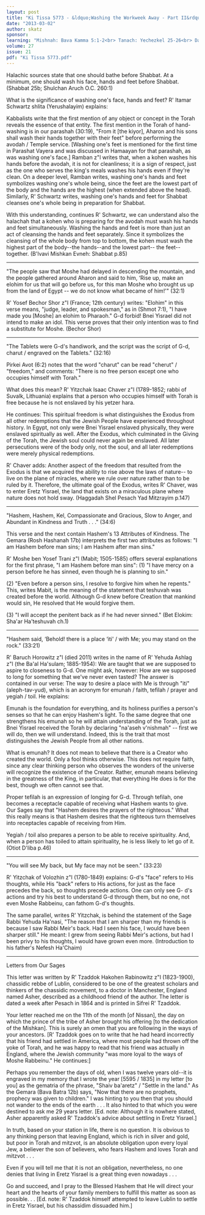 ```yaml
---
layout: post
title: "Ki Tissa 5773 - &ldquo;Washing the Workweek Away - Part II&rdquo;"
date: "2013-03-02"
author: skatz
sponsor: 
learning: "Mishnah: Bava Kamma 5:1-2<br> Tanach: Yechezkel 25-26<br> Daf Yomi (Bavli): Shabbat 150<br> Halachah: Mishnah Berurah 202:13-15"
volume: 27
issue: 21
pdf: "Ki Tissa 5773.pdf"
---
```


Halachic sources state that one should bathe before Shabbat. At a minimum, one should wash his face, hands and feet before Shabbat. (Shabbat 25b; Shulchan Aruch O.C. 260:1)

What is the significance of washing one's face, hands and feet? R' Itamar Schwartz shlita (Yerushalayim) explains:

Kabbalists write that the first mention of any object or concept in the Torah reveals the essence of that entity. The first mention in the Torah of hand-washing is in our parashah (30:19), "From it \[the kiyor\], Aharon and his sons shall wash their hands together with their feet" before performing the avodah / Temple service. \[Washing one's feet is mentioned for the first time in Parashat Vayera and was discussed in Hamaayan for that parashah, as was washing one's face.\] Ramban z"l writes that, when a kohen washes his hands before the avodah, it is not for cleanliness; it is a sign of respect, just as the one who serves the king's meals washes his hands even if they're clean. On a deeper level, Ramban writes, washing one's hands and feet symbolizes washing one's whole being, since the feet are the lowest part of the body and the hands are the highest (when extended above the head). Similarly, R' Schwartz writes, washing one's hands and feet for Shabbat cleanses one's whole being in preparation for Shabbat.

With this understanding, continues R' Schwartz, we can understand also the halachah that a kohen who is preparing for the avodah must wash his hands and feet simultaneously. Washing the hands and feet is more than just an act of cleansing the hands and feet separately. Since it symbolizes the cleansing of the whole body from top to bottom, the kohen must wash the highest part of the body--the hands--and the lowest part-- the feet--together. (B'lvavi Mishkan Evneh: Shabbat p.85)

********

"The people saw that Moshe had delayed in descending the mountain, and the people gathered around Aharon and said to him, &lsquo;Rise up, make an elohim for us that will go before us, for this man Moshe who brought us up from the land of Egypt -- we do not know what became of him!'" (32:1)

R' Yosef Bechor Shor z"l (France; 12th century) writes: "Elohim" in this verse means, "judge, leader, and spokesman," as in (Shmot 7:1), "I have made you \[Moshe\] an elohim to Pharaoh." G-d forbid! Bnei Yisrael did not intend to make an idol. This verse proves that their only intention was to find a substitute for Moshe. (Bechor Shor)

********

"The Tablets were G-d's handiwork, and the script was the script of G-d, charut / engraved on the Tablets." (32:16)

Pirkei Avot (6:2) notes that the word "charut" can be read "cherut" / "freedom," and comments: "There is no free person except one who occupies himself with Torah."

What does this mean? R' Yitzchak Isaac Chaver z"l (1789-1852; rabbi of Suvalk, Lithuania) explains that a person who occupies himself with Torah is free because he is not enslaved by his yetzer hara.

He continues: This spiritual freedom is what distinguishes the Exodus from all other redemptions that the Jewish People have experienced throughout history. In Egypt, not only were Bnei Yisrael enslaved physically, they were enslaved spiritually as well. After the Exodus, which culminated in the Giving of the Torah, the Jewish soul could never again be enslaved. All later persecutions were of the body only, not the soul, and all later redemptions were merely physical redemptions.

R' Chaver adds: Another aspect of the freedom that resulted from the Exodus is that we acquired the ability to rise above the laws of nature-- to live on the plane of miracles, where we rule over nature rather than to be ruled by it. Therefore, the ultimate goal of the Exodus, writes R' Chaver, was to enter Eretz Yisrael, the land that exists on a miraculous plane where nature does not hold sway. (Haggadah Shel Pesach Yad Mitzrayim p.147)

********

"Hashem, Hashem, Kel, Compassionate and Gracious, Slow to Anger, and Abundant in Kindness and Truth . . ." (34:6)

This verse and the next contain Hashem's 13 Attributes of Kindness. The Gemara (Rosh Hashanah 17b) interprets the first two attributes as follows: "I am Hashem before man sins; I am Hashem after man sins."

R' Moshe ben Yosef Trani z"l (Mabit; 1505-1585) offers several explanations for the first phrase, "I am Hashem before man sins": (1) "I have mercy on a person before he has sinned, even though he is planning to sin."

(2) "Even before a person sins, I resolve to forgive him when he repents." This, writes Mabit, is the meaning of the statement that teshuvah was created before the world. Although G-d knew before Creation that mankind would sin, He resolved that He would forgive them.

(3) "I will accept the penitent back as if he had never sinned." (Bet Elokim: Sha'ar Ha'teshuvah ch.1)

********

"Hashem said, &lsquo;Behold! there is a place &lsquo;iti' / with Me; you may stand on the rock." (33:21)

R' Baruch Horowitz z"l (died 2011) writes in the name of R' Yehuda Ashlag z"l (the Ba'al Ha'sulam; 1885-1954): We are taught that we are supposed to aspire to closeness to G-d. One might ask, however: How are we supposed to long for something that we've never even tasted? The answer is contained in our verse: The way to desire a place with Me is through "iti" (aleph-tav-yud), which is an acronym for emunah / faith, tefilah / prayer and yegiah / toil. He explains:

Emunah is the foundation for everything, and its holiness purifies a person's senses so that he can enjoy Hashem's light. To the same degree that one strengthens his emunah so he will attain understanding of the Torah, just as Bnei Yisrael received the Torah by declaring "na'aseh v'nishmah" -- first we will do, then we will understand. Indeed, this is the trait that most distinguishes the Jewish People from all other nations.

What is emunah? It does not mean to believe that there is a Creator who created the world. Only a fool thinks otherwise. This does not require faith, since any clear thinking person who observes the wonders of the universe will recognize the existence of the Creator. Rather, emunah means believing in the greatness of the King, in particular, that everything He does is for the best, though we often cannot see that.

Proper tefilah is an expression of longing for G-d. Through tefilah, one becomes a receptacle capable of receiving what Hashem wants to give. Our Sages say that "Hashem desires the prayers of the righteous." What this really means is that Hashem desires that the righteous turn themselves into receptacles capable of receiving from Him.

Yegiah / toil also prepares a person to be able to receive spirituality. And, when a person has toiled to attain spirituality, he is less likely to let go of it. (Otiot D'liba p.46)

********

"You will see My back, but My face may not be seen." (33:23)

R' Yitzchak of Volozhin z"l (1780-1849) explains: G-d's "face" refers to His thoughts, while His "back" refers to His actions, for just as the face precedes the back, so thoughts precede actions. One can only see G- d's actions and try his best to understand G-d through them, but no one, not even Moshe Rabbeinu, can fathom G-d's thoughts.

The same parallel, writes R' Yitzchak, is behind the statement of the Sage Rabbi Yehuda Ha'nasi, "The reason that I am sharper than my friends is because I saw Rabbi Meir's back. Had I seen his face, I would have been sharper still." He meant: I grew from seeing Rabbi Meir's actions, but had I been privy to his thoughts, I would have grown even more. (Introduction to his father's Nefesh Ha'Chaim)

********

Letters from Our Sages

This letter was written by R' Tzaddok Hakohen Rabinowitz z"l (1823-1900), chassidic rebbe of Lublin, considered to be one of the greatest scholars and thinkers of the chassidic movement, to a doctor in Manchester, England named Asher, described as a childhood friend of the author. The letter is dated a week after Pesach in 1864 and is printed in Sifrei R' Tzaddok.

Your letter reached me on the 11th of the month \[of Nissan\], the day on which the prince of the tribe of Asher brought his offering \[to the dedication of the Mishkan\]. This is surely an omen that you are following in the ways of your ancestors. \[R' Tzaddok goes on to write that he had heard incorrectly that his friend had settled in America, where most people had thrown off the yoke of Torah, and he was happy to read that his friend was actually in England, where the Jewish community "was more loyal to the ways of Moshe Rabbeinu." He continues:\]

Perhaps you remember the days of old, when I was twelve years old--it is engraved in my memory that I wrote the year \[5595 / 1835\] in my letter \[to you\] as the gematria of the phrase, "Shaiv ba'aretz" / "Settle in the land." As the Gemara (Bava Batra 12b) says, "Now that there are no prophets, prophecy was given to children." I was hinting to you then that you should not wander to the ends of the earth . . . It also hinted to that which you were destined to ask me 29 years letter. \[Ed. note: Although it is nowhere stated, Asher apparently asked R' Tzaddok's advice about settling in Eretz Yisrael.\]

In truth, based on your station in life, there is no question. It is obvious to any thinking person that leaving England, which is rich in silver and gold, but poor in Torah and mitzvot, is an absolute obligation upon every loyal Jew, a believer the son of believers, who fears Hashem and loves Torah and mitzvot . . .

Even if you will tell me that it is not an obligation, nevertheless, no one denies that living in Eretz Yisrael is a great thing even nowadays . . .

Go and succeed, and I pray to the Blessed Hashem that He will direct your heart and the hearts of your family members to fulfill this matter as soon as possible. . . \[Ed. note: R' Tzaddok himself attempted to leave Lublin to settle in Eretz Yisrael, but his chassidim dissuaded him.\]

